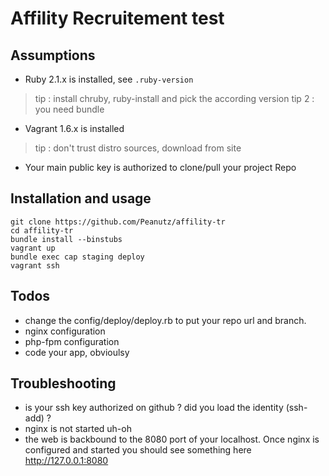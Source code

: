# Affility Recruitement test

## Assumptions

* Ruby 2.1.x is installed, see `.ruby-version`
> tip : install chruby, ruby-install and pick the according version
> tip 2 : you need bundle
* Vagrant 1.6.x is installed
> tip : don't trust distro sources, download from site
* Your main public key is authorized to clone/pull your project Repo

## Installation and usage

```
git clone https://github.com/Peanutz/affility-tr
cd affility-tr
bundle install --binstubs
vagrant up
bundle exec cap staging deploy
vagrant ssh
```

## Todos

* change the config/deploy/deploy.rb to put your repo url and branch.
* nginx configuration
* php-fpm configuration
* code your app, obvioulsy

## Troubleshooting

* is your ssh key authorized on github ? did you load the identity (ssh-add) ?
* nginx is not started uh-oh
* the web is backbound to the 8080 port of your localhost. Once nginx is configured and started you should see something here http://127.0.0.1:8080
